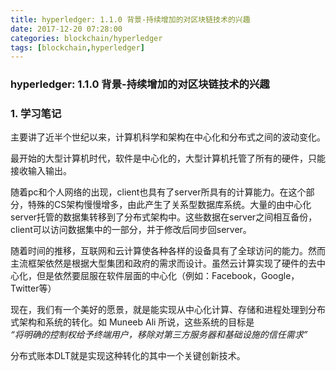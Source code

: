 ```yaml
---
title: hyperledger: 1.1.0 背景-持续增加的对区块链技术的兴趣
date: 2017-12-20 07:28:00
categories: blockchain/hyperledger
tags: [blockchain,hyperledger]
---
```

### hyperledger: 1.1.0 背景-持续增加的对区块链技术的兴趣

### 1. 学习笔记
主要讲了近半个世纪以来，计算机科学和架构在中心化和分布式之间的波动变化。  

最开始的大型计算机时代，软件是中心化的，大型计算机托管了所有的硬件，只能接收输入输出。  

随着pc和个人网络的出现，client也具有了server所具有的计算能力。在这个部分，特殊的CS架构慢慢增多，由此产生了关系型数据库系统。大量的由中心化server托管的数据集转移到了分布式架构中。这些数据在server之间相互备份，client可以访问数据集中的一部分，并于修改后同步回server。

随着时间的推移，互联网和云计算使各种各样的设备具有了全球访问的能力。然而主流框架依然是根据大型集团和政府的需求而设计。虽然云计算实现了硬件的去中心化，但是依然要屈服在软件层面的中心化（例如：Facebook，Google，Twitter等）

现在，我们有一个美好的愿景，就是能实现从中心化计算、存储和进程处理到分布式架构和系统的转化。如 Muneeb Ali 所说，这些系统的目标是  
*“将明确的控制权给予终端用户，移除对第三方服务器和基础设施的信任需求”*

分布式账本DLT就是实现这种转化的其中一个关键创新技术。
